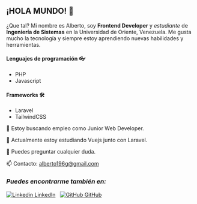 ## ¡HOLA MUNDO! 👋

¿Que tal? Mi nombre es Alberto, soy **Frontend Developer** y _estudiante_ de **Ingeniería de Sistemas** en la Universidad de Oriente, Venezuela.
Me gusta mucho la tecnología y siempre estoy aprendiendo nuevas habilidades y herramientas.
  
  #### **Lenguajes de programación** 👓
   - PHP
   - Javascript
  #### **Frameworks** 🛠
   - Laravel
   - TailwindCSS

 🔭 Estoy buscando empleo como Junior Web Developer.
 
 🌱 Actualmente estoy estudiando Vuejs junto con Laravel.
 
 💬 Puedes preguntar cualquier duda.
 
 📫 Contacto: alberto196g@gmail.com
  
  ### _**Puedes encontrarme también en:**_

[![Linkedin](https://i.stack.imgur.com/gVE0j.png) LinkedIn](https://www.linkedin.com/in/albertoalejandro10/)
&nbsp;
[![GitHub](https://i.stack.imgur.com/tskMh.png) GitHub](https://github.com/albertoalejandro10)


<!--
**albertoalejandro10/albertoalejandro10** is a ✨ _special_ ✨ repository because its `README.md` (this file) appears on your GitHub profile.

-->
